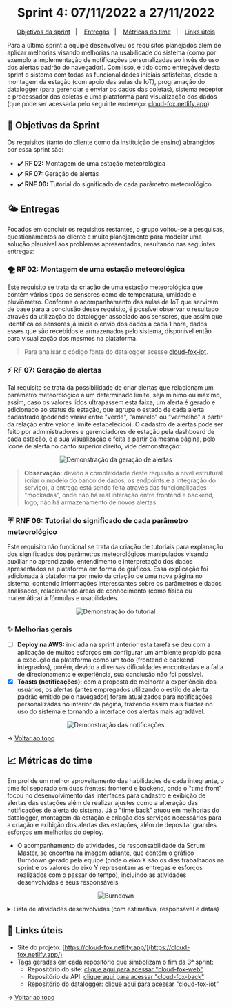 <span id="topo">

<h1 align="center">Sprint 4: 07/11/2022 a 27/11/2022</h1>

<p align="center">
    <a href="#objetivos">Objetivos da sprint</a> &nbsp |&nbsp &nbsp
    <a href="#entregas">Entregas</a> &nbsp |&nbsp &nbsp
    <a href="#metricas">Métricas do time</a> &nbsp |&nbsp &nbsp
    <a href="#links">Links úteis</a>
</p>

Para a última sprint a equipe desenvolveu os requisitos planejados além de aplicar
melhorias visando melhorias na usabilidade do sistema (como por exemplo a
implementação de notificações personalizadas ao invés do uso dos alertas padrão do
navegador). Com isso, é tido como entregável desta sprint o sistema com todas as
funcionalidades iniciais satisfeitas, desde a montagem da estação (com apoio das aulas
de IoT), programação do datalogger (para gerenciar e enviar os dados das coletas), sistema
receptor e processador das coletas e uma plataforma para visualização dos dados (que pode
ser acessada pelo seguinte endereço: [cloud-fox.netlify.app](https://cloud-fox.netlify.app/))

<span id="objetivos">
    
## :dart: Objetivos da Sprint
Os requisitos (tanto do cliente como da instituição de ensino) abrangidos por essa sprint são:

- :heavy_check_mark: **RF 02:** Montagem de uma estação meteorológica
- :heavy_check_mark: **RF 07:** Geração de alertas
- :heavy_check_mark: **RNF 06:** Tutorial do significado de cada parâmetro meteorológico

<span id="entregas">
        
## 🌤 Entregas
Focados em concluir os requisitos restantes, o grupo voltou-se a pesquisas, questionamentos ao cliente e muito planejamento para modelar uma solução plausível aos problemas apresentados, resultando nas seguintes entregas:

### 🌪 RF 02: Montagem de uma estação meteorológica

Este requisito se trata da criação de uma estação meteorológica que contém vários tipos de sensores como de temperatura, umidade e pluviômetro. Conforme o acompanhamento das aulas de IoT que serviram de base para a conclusão desse requisito, é possível observar o resultado através da utilização do datalogger associado aos sensores, que assim que identifica os sensores já inicia o envio dos dados a cada 1 hora, dados esses que são recebidos e armazenados pelo sistema, disponível então para visualização dos mesmos na plataforma.

> Para analisar o código fonte do datalogger acesse [cloud-fox-iot](https://github.com/The-Bugger-Ducks/cloud-fox-iot).

### ⚡️ RF 07: Geração de alertas

Tal requisito se trata da possibilidade de criar alertas que relacionam um parâmetro meteorológico a um determinado limite, seja mínimo ou máximo, assim, caso os valores lidos ultrapassem esta faixa, um alerta é gerado e adicionado ao status da estação, que agrupa o estado de cada alerta cadastrado (podendo variar entre "verde", "amarelo" ou "vermelho" a partir da relação entre valor e limite estabelecido). O cadastro de alertas pode ser feito por administradores e gerenciadores de estação pela dashboard de cada estação, e a sua visualização é feita a partir da mesma página, pelo ícone de alerta no canto superior direito, vide demonstração:

<div align="center">

![Demonstração da geração de alertas](https://user-images.githubusercontent.com/69374340/204180918-8b7fd6f1-eb51-4951-8630-d0ea6bde6420.gif)
</div>

> **Observação:** devido a complexidade deste requisito a nível estrutural (criar o modelo do banco de dados, os endpoints e a integração do serviço), a entrega está sendo feita através das funcionalidades "mockadas", onde não há real interação entre frontend e backend, logo, não há armazenamento de novos alertas.

### ☔️ RNF 06: Tutorial do significado de cada parâmetro meteorológico

Este requisito não funcional se trata da criação de tutoriais para explanação dos significados dos parâmetros meteorológicos manipulados visando auxiliar no aprendizado, entendimento e interpretação dos dados apresentados na plataforma em forma de gráficos. Essa explicação foi adicionada à plataforma por meio da criação de uma nova página no sistema, contendo informações interessantes sobre os parâmetros e dados analisados, relacionando áreas de conhecimento (como física ou matemática) à fórmulas e usabilidades.

<div align="center">

![Demonstração do tutorial](https://user-images.githubusercontent.com/69374340/204171167-15ad6e09-30c9-4e6b-bad2-59d44d4508ec.png)

</div>

### ✨ Melhorias gerais

- [ ] **Deploy na AWS:** iniciada na sprint anterior esta tarefa se deu com a aplicação de muitos esforços em configurar um ambiente propício para a execução da plataforma como um todo (frontend e backend integrados), porém, devido a diversas dificuldades encontradas e a falta de direcionamento e experiência, sua conclusão não foi possível.
- [x] **Toasts (notificações):** com a proposta de melhorar a experiência dos usuários, os alertas (antes empregados utilizando o estilo de alerta padrão emitido pelo navegador) foram atualizados para notificações personalizadas no interior da página, trazendo assim mais fluidez no uso do sistema e tornando a interface dos alertas mais agradável.

<div align="center">

![Demonstração das notificações](https://user-images.githubusercontent.com/69374340/204189152-12b09fb1-c3ca-4f31-a498-b3bf721ac97a.png)

</div>

→ [Voltar ao topo](#topo)

<span id="metricas">
    
## :chart_with_upwards_trend: Métricas do time
Em prol de um melhor aproveitamento das habilidades de cada integrante, o time foi separado em duas frentes: frontend e backend, onde o "time front" focou no desenvolvimento das interfaces para cadastro e exibição de alertas das estações além de realizar ajustes como a alteração das notificações de alerta do sistema. Já o "time back" atuou em melhorias do datalogger, montagem da estação e criação dos serviços necessários para a criação e exibição dos alertas das estações, além de depositar grandes esforços em melhorias do deploy. 
- O acompanhamento de atividades, de responsabilidade da Scrum Master, se encontra na imagem adiante, que contém o gráfico Burndown gerado pela equipe (onde o eixo X são os dias trabalhados na sprint e os valores do eixo Y representam as entregas e esforços realizados com o passar do tempo), incluindo as atividades desenvolvidas e seus 
responsáveis.
    
<div align="center">

![Burndown](https://user-images.githubusercontent.com/69374340/204172089-75daeed0-a581-4395-918e-c6ffc4f5d1ce.png)

</div>

<details>
 <summary>Lista de atividades desenvolvidas (com estimativa, responsável e datas)</summary>
 <br>
<div align="center">
 
![Tarefas](https://user-images.githubusercontent.com/69374340/204172182-67792b8a-edef-480a-ab4c-b69d04f9ce8d.png)
</div>

</details>
    
<span id="links">
    
## :link: Links úteis

- Site do projeto: [https://cloud-fox.netlify.app/](https://cloud-fox.netlify.app/)
- Tags geradas em cada repositório que simbolizam o fim da 3ª sprint:
  - Repositório do site: [clique aqui para acessar "cloud-fox-web"](https://github.com/The-Bugger-Ducks/cloud-fox-web)
  - Repositório da API: [clique aqui para acessar "cloud-fox-back"](https://github.com/The-Bugger-Ducks/cloud-fox-back)
  - Repositório do datalogger: [clique aqui para acessar "cloud-fox-iot"](https://github.com/The-Bugger-Ducks/cloud-fox-iot)

→ [Voltar ao topo](#topo)
